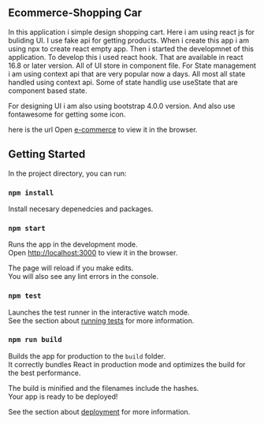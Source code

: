## Ecommerce-Shopping Car

In this application i simple design shopping cart. Here i am using react js for buliding UI. I use fake api for getting products. When i create this app i am using npx to create react empty app. Then i started the developmnet of this application. To develop this i used react hook. That are available in react 16.8 or later version. All of UI store in component file. For State management i am using context api that are very popular now a days. All most all state handled using context api. Some of state handlig use useState that are component based state.

For designing UI i am also using bootstrap 4.0.0 version. And also use fontawesome for getting some icon. 

here is the url Open [e-commerce](https://amazing-benz-0c3c99.netlify.app/#/) to view it in the browser.


## Getting Started

In the project directory, you can run:

### `npm install`

Install necesary depenedcies and packages.

### `npm start`

Runs the app in the development mode.\
Open [http://localhost:3000](http://localhost:3000) to view it in the browser.

The page will reload if you make edits.\
You will also see any lint errors in the console.

### `npm test`

Launches the test runner in the interactive watch mode.\
See the section about [running tests](https://facebook.github.io/create-react-app/docs/running-tests) for more information.

### `npm run build`

Builds the app for production to the `build` folder.\
It correctly bundles React in production mode and optimizes the build for the best performance.

The build is minified and the filenames include the hashes.\
Your app is ready to be deployed!

See the section about [deployment](https://facebook.github.io/create-react-app/docs/deployment) for more information.
